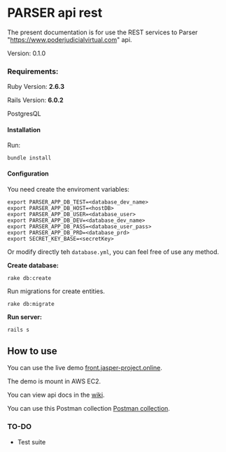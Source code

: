 # PARSER api rest

The present documentation is for use the REST services to Parser "https://www.poderjudicialvirtual.com" api.

Version: 0.1.0

### Requirements:
Ruby Version: **2.6.3**

Rails Version: **6.0.2**

PostgresQL

#### Installation

Run:

```
bundle install
```

#### Configuration

You need create the enviroment variables:

```
export PARSER_APP_DB_TEST=<database_dev_name>
export PARSER_APP_DB_HOST=<hostDB>
export PARSER_APP_DB_USER=<database_user>
export PARSER_APP_DB_DEV=<database_dev_name>
export PARSER_APP_DB_PASS=<database_user_pass>
export PARSER_APP_DB_PRD=<database_prd>
export SECRET_KEY_BASE=<secretKey>
```

Or modify directly teh `database.yml`, you can feel free of use any method.

**Create database:**

```
rake db:create
```

Run migrations for create entities.

```
rake db:migrate
```

**Run server:**

```
rails s
```

## How to use

You can use the live demo [front.jasper-project.online](https://front.jasper-project.online).

The demo is mount in AWS EC2.

You can view api docs in the [wiki](https://github.com/Urielable/parser/wiki).

You can use this Postman collection [Postman collection](https://www.getpostman.com/collections/2795bb25d553385d8005).  

### TO-DO

- Test suite



